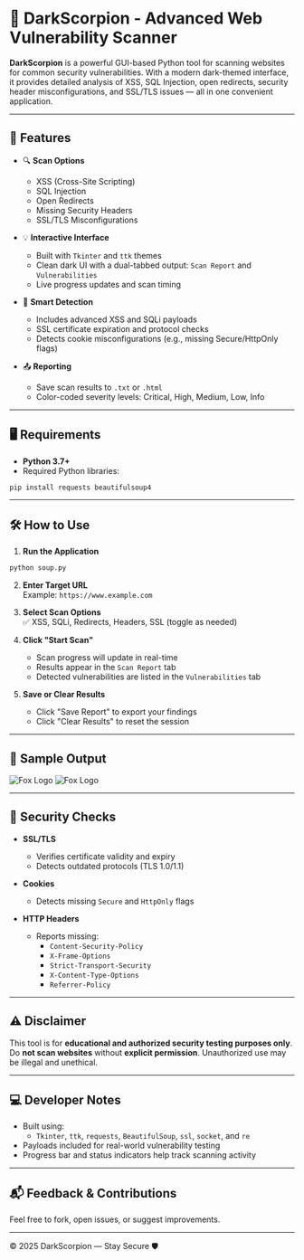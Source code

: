 # 🦂 DarkScorpion - Advanced Web Vulnerability Scanner

**DarkScorpion** is a powerful GUI-based Python tool for scanning websites for common security vulnerabilities. With a modern dark-themed interface, it provides detailed analysis of XSS, SQL Injection, open redirects, security header misconfigurations, and SSL/TLS issues — all in one convenient application.

---

## 🧰 Features

- 🔍 **Scan Options**
  - XSS (Cross-Site Scripting)
  - SQL Injection
  - Open Redirects
  - Missing Security Headers
  - SSL/TLS Misconfigurations

- 💡 **Interactive Interface**
  - Built with `Tkinter` and `ttk` themes
  - Clean dark UI with a dual-tabbed output: `Scan Report` and `Vulnerabilities`
  - Live progress updates and scan timing

- 🧠 **Smart Detection**
  - Includes advanced XSS and SQLi payloads
  - SSL certificate expiration and protocol checks
  - Detects cookie misconfigurations (e.g., missing Secure/HttpOnly flags)

- 📤 **Reporting**
  - Save scan results to `.txt` or `.html`
  - Color-coded severity levels: Critical, High, Medium, Low, Info

---

## 🖥️ Requirements

- **Python 3.7+**
- Required Python libraries:

```bash
pip install requests beautifulsoup4
```

---

## 🛠️ How to Use

1. **Run the Application**

```bash
python soup.py
```

2. **Enter Target URL**  
   Example: `https://www.example.com`

3. **Select Scan Options**  
   ✅ XSS, SQLi, Redirects, Headers, SSL (toggle as needed)

4. **Click "Start Scan"**  
   - Scan progress will update in real-time
   - Results appear in the `Scan Report` tab
   - Detected vulnerabilities are listed in the `Vulnerabilities` tab

5. **Save or Clear Results**
   - Click "Save Report" to export your findings
   - Click "Clear Results" to reset the session

---

## 📄 Sample Output

![Fox Logo](https://i.postimg.cc/43HbQ6tH/Screenshot-2025-06-24-191151.png) 
![Fox Logo](https://i.postimg.cc/c4Nxx0Tp/Screenshot-2025-06-24-191650.png) 

---

## 🔐 Security Checks

- **SSL/TLS**  
  - Verifies certificate validity and expiry
  - Detects outdated protocols (TLS 1.0/1.1)

- **Cookies**  
  - Detects missing `Secure` and `HttpOnly` flags

- **HTTP Headers**  
  - Reports missing:
    - `Content-Security-Policy`
    - `X-Frame-Options`
    - `Strict-Transport-Security`
    - `X-Content-Type-Options`
    - `Referrer-Policy`

---

## ⚠️ Disclaimer

This tool is for **educational and authorized security testing purposes only**. Do **not scan websites** without **explicit permission**. Unauthorized use may be illegal and unethical.

---

## 💻 Developer Notes

- Built using:
  - `Tkinter`, `ttk`, `requests`, `BeautifulSoup`, `ssl`, `socket`, and `re`
- Payloads included for real-world vulnerability testing
- Progress bar and status indicators help track scanning activity

---

## 📬 Feedback & Contributions

Feel free to fork, open issues, or suggest improvements.

---
© 2025 DarkScorpion — Stay Secure 🛡️
